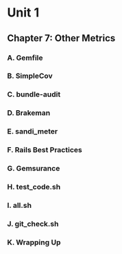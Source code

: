 # Unit 1
## Chapter 7: Other Metrics

### A. Gemfile

### B. SimpleCov

### C. bundle-audit

### D. Brakeman

### E. sandi_meter

### F. Rails Best Practices

### G. Gemsurance

### H. test_code.sh

### I. all.sh

### J. git_check.sh

### K.  Wrapping Up
